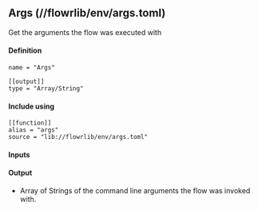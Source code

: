 ## Args (//flowrlib/env/args.toml)
Get the arguments the flow was executed with

#### Definition
```
name = "Args"

[[output]]
type = "Array/String"
```

#### Include using
```
[[function]]
alias = "args"
source = "lib://flowrlib/env/args.toml"
```

#### Inputs

#### Output
* Array of Strings of the command line arguments the flow was invoked with.
